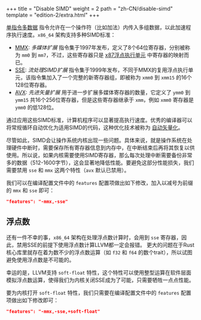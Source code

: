 +++
title = "Disable SIMD"
weight = 2
path = "zh-CN/disable-simd"
template = "edition-2/extra.html"
+++

[单指令多数据][Single Instruction Multiple Data (SIMD)] 指令允许在一个操作符（比如加法）内传入多组数据，以此加速程序执行速度。`x86_64` 架构支持多种SIMD标准：

[Single Instruction Multiple Data (SIMD)]: https://en.wikipedia.org/wiki/SIMD

<!-- more -->

- [MMX]: _多媒体扩展_ 指令集于1997年发布，定义了8个64位寄存器，分别被称为 `mm0` 到 `mm7`，不过，这些寄存器只是 [x87浮点执行单元][x87 floating point unit] 中寄存器的映射而已。
- [SSE]: _流处理SIMD扩展_ 指令集于1999年发布，不同于MMX的复用浮点执行单元，该指令集加入了一个完整的新寄存器组，即被称为 `xmm0` 到 `xmm15` 的16个128位寄存器。
- [AVX]: _先进矢量扩展_ 用于进一步扩展多媒体寄存器的数量，它定义了 `ymm0` 到 `ymm15` 共16个256位寄存器，但是这些寄存器继承于 `xmm`，例如 `xmm0` 寄存器是 `ymm0` 的低128位。

[MMX]: https://en.wikipedia.org/wiki/MMX_(instruction_set)
[x87 floating point unit]: https://en.wikipedia.org/wiki/X87
[SSE]: https://en.wikipedia.org/wiki/Streaming_SIMD_Extensions
[AVX]: https://en.wikipedia.org/wiki/Advanced_Vector_Extensions

通过应用这些SIMD标准，计算机程序可以显著提高执行速度。优秀的编译器可以将常规循环自动优化为适用SIMD的代码，这种优化技术被称为 [自动矢量化][auto-vectorization]。

[auto-vectorization]: https://en.wikipedia.org/wiki/Automatic_vectorization

尽管如此，SIMD会让操作系统内核出现一些问题。具体来说，就是操作系统在处理硬件中断时，需要保存所有寄存器信息到内存中，在中断结束后再将其恢复以供使用。所以说，如果内核需要使用SIMD寄存器，那么每次处理中断需要备份非常多的数据（512-1600字节），这会显著地降低性能。要避免这部分性能损失，我们需要禁用 `sse` 和 `mmx` 这两个特性（`avx` 默认已禁用）。

我们可以在编译配置文件中的 `features` 配置项做出如下修改，加入以减号为前缀的 `mmx` 和 `sse` 即可：

```json
"features": "-mmx,-sse"
```

## 浮点数
还有一件不幸的事，`x86_64` 架构在处理浮点数计算时，会用到 `sse` 寄存器，因此，禁用SSE的前提下使用浮点数计算LLVM都一定会报错。 更大的问题在于Rust核心库里就存在着为数不少的浮点数运算（如 `f32` 和 `f64` 的数个trait），所以试图避免使用浮点数是不可能的。

幸运的是，LLVM支持 `soft-float` 特性，这个特性可以使用整型运算在软件层面模拟浮点数运算，使得我们为内核关闭SSE成为了可能，只需要牺牲一点点性能。

要为内核打开 `soft-float` 特性，我们只需要在编译配置文件中的 `features` 配置项做出如下修改即可：

```json
"features": "-mmx,-sse,+soft-float"
```
